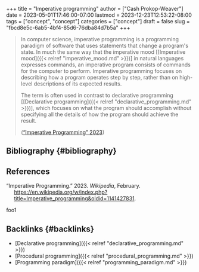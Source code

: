 +++
title = "Imperative programming"
author = ["Cash Prokop-Weaver"]
date = 2023-05-01T17:46:00-07:00
lastmod = 2023-12-23T12:53:22-08:00
tags = ["concept", "concept"]
categories = ["concept"]
draft = false
slug = "fbcd8e5c-6ab5-4bf4-85d6-76dba84d7b5a"
+++

> In computer science, imperative programming is a programming paradigm of software that uses statements that change a program's state. In much the same way that the imperative mood [[Imperative mood]({{< relref "imperative_mood.md" >}})] in natural languages expresses commands, an imperative program consists of commands for the computer to perform. Imperative programming focuses on describing how a program operates step by step, rather than on high-level descriptions of its expected results.
>
> The term is often used in contrast to declarative programming [[Declarative programming]({{< relref "declarative_programming.md" >}})], which focuses on what the program should accomplish without specifying all the details of how the program should achieve the result.
>
> (<a href="#citeproc_bib_item_1">“Imperative Programming” 2023</a>)


## Bibliography {#bibliography}

## References

<style>.csl-entry{text-indent: -1.5em; margin-left: 1.5em;}</style><div class="csl-bib-body">
  <div class="csl-entry"><a id="citeproc_bib_item_1"></a>“Imperative Programming.” 2023. <i>Wikipedia</i>, February. <a href="https://en.wikipedia.org/w/index.php?title=Imperative_programming&oldid=1141427831">https://en.wikipedia.org/w/index.php?title=Imperative_programming&#38;oldid=1141427831</a>.</div>
</div>

foo1


## Backlinks {#backlinks}

-   [Declarative programming]({{< relref "declarative_programming.md" >}})
-   [Procedural programming]({{< relref "procedural_programming.md" >}})
-   [Programming paradigm]({{< relref "programming_paradigm.md" >}})
